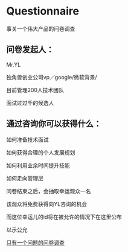 # Questionnaire

事关一个伟大产品的问卷调查

## 问卷发起人：

Mr.YL

独角兽创业公司vp／google/微软背景/

目前管理200人技术团队

面试过过千的候选人

## 通过咨询你可以获得什么：

如何准备技术面试

如何获得合理的个人发展规划

如何利用业余时间提升技能

如何走向管理层

问卷结束之后，会抽取幸运观众一名

该观众将免费获得向YL咨询的机会

而这位幸运儿的id将在被允许的情况下在这里公布

以示公允

[只有一个问题的问卷调查](https://www.wjx.top/m/22067579.aspx)
